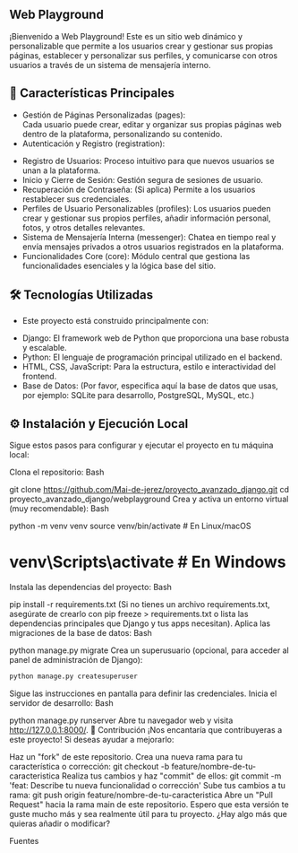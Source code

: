 ## Web Playground
¡Bienvenido a Web Playground! Este es un sitio web dinámico y personalizable que permite a los usuarios crear y gestionar sus propias páginas, establecer y personalizar sus perfiles, y comunicarse con otros usuarios a través de un sistema de mensajería interno.

## 🚀 Características Principales
* Gestión de Páginas Personalizadas (pages):  
Cada usuario puede crear, editar y organizar sus propias páginas web dentro de la plataforma, personalizando su contenido.
* Autenticación y Registro (registration):  
- Registro de Usuarios: Proceso intuitivo para que nuevos usuarios se unan a la plataforma.
- Inicio y Cierre de Sesión: Gestión segura de sesiones de usuario.
- Recuperación de Contraseña: (Si aplica) Permite a los usuarios restablecer sus credenciales.
- Perfiles de Usuario Personalizables (profiles): Los usuarios pueden crear y gestionar sus propios perfiles, añadir información personal, fotos, y otros detalles relevantes.
- Sistema de Mensajería Interna (messenger): Chatea en tiempo real y envía mensajes privados a otros usuarios registrados en la plataforma.
- Funcionalidades Core (core): Módulo central que gestiona las funcionalidades esenciales y la lógica base del sitio.
  
## 🛠️ Tecnologías Utilizadas
* Este proyecto está construido principalmente con:

- Django: El framework web de Python que proporciona una base robusta y escalable.
- Python: El lenguaje de programación principal utilizado en el backend.
- HTML, CSS, JavaScript: Para la estructura, estilo e interactividad del frontend.
- Base de Datos: (Por favor, especifica aquí la base de datos que usas, por ejemplo: SQLite para desarrollo, PostgreSQL, MySQL, etc.)
  
## ⚙️ Instalación y Ejecución Local
Sigue estos pasos para configurar y ejecutar el proyecto en tu máquina local:

Clona el repositorio:
Bash

git clone https://github.com/Mai-de-jerez/proyecto_avanzado_django.git
cd proyecto_avanzado_django/webplayground
Crea y activa un entorno virtual (muy recomendable):
Bash

python -m venv venv
source venv/bin/activate # En Linux/macOS
# venv\Scripts\activate # En Windows
Instala las dependencias del proyecto:
Bash

pip install -r requirements.txt
(Si no tienes un archivo requirements.txt, asegúrate de crearlo con pip freeze > requirements.txt o lista las dependencias principales que Django y tus apps necesitan).
Aplica las migraciones de la base de datos:
Bash

python manage.py migrate
Crea un superusuario (opcional, para acceder al panel de administración de Django):

```Bash
python manage.py createsuperuser
```

Sigue las instrucciones en pantalla para definir las credenciales.
Inicia el servidor de desarrollo:
Bash

python manage.py runserver
Abre tu navegador web y visita http://127.0.0.1:8000/.
🤝 Contribución
¡Nos encantaría que contribuyeras a este proyecto! Si deseas ayudar a mejorarlo:

Haz un "fork" de este repositorio.
Crea una nueva rama para tu característica o corrección: git checkout -b feature/nombre-de-tu-caracteristica
Realiza tus cambios y haz "commit" de ellos: git commit -m 'feat: Describe tu nueva funcionalidad o corrección'
Sube tus cambios a tu rama: git push origin feature/nombre-de-tu-caracteristica
Abre un "Pull Request" hacia la rama main de este repositorio.
Espero que esta versión te guste mucho más y sea realmente útil para tu proyecto. ¿Hay algo más que quieras añadir o modificar?


Fuentes





